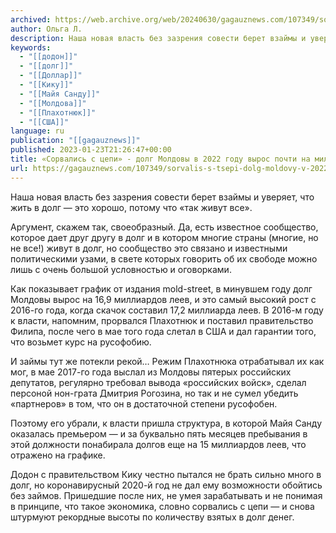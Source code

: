 ```yaml
---
archived: https://web.archive.org/web/20240630/gagauznews.com/107349/sorvalis-s-tsepi-dolg-moldovy-v-2022-godu-vyros-pochti-na-milliard-evro.html
author: Ольга Л.
description: Наша новая власть без зазрения совести берет взаймы и уверяет, что жить в долг — это хорошо, потому что «так живут все». Аргумент, скажем так, своеобразный. Да, есть известное сообщество, которое дает друг другу в долг и в котором многие страны (многие, но не все!) живут в долг, но сообщество это связано и известными политическими узами, в свете которых говорить об их свободе можно лишь с очень большой условностью и оговорками. Как показывает график от издания mold-street, в минувшем году долг Молдовы вырос на 16,9 миллиардов леев, и это самый высокий рост с 2016-го года, когда скачок составил 17,2 миллиарда […]
keywords:
  - "[[додон]]"
  - "[[долг]]"
  - "[[Доллар]]"
  - "[[Кику]]"
  - "[[Майя Санду]]"
  - "[[Молдова]]"
  - "[[Плахотнюк]]"
  - "[[США]]"
language: ru
publication: "[[gagauznews]]"
published: 2023-01-23T21:26:47+00:00
title: «Сорвались с цепи» - долг Молдовы в 2022 году вырос почти на миллиард евро
url: https://gagauznews.com/107349/sorvalis-s-tsepi-dolg-moldovy-v-2022-godu-vyros-pochti-na-milliard-evro.html
---
```


Наша новая власть без зазрения совести берет взаймы и уверяет, что жить в долг — это хорошо, потому что «так живут все».

Аргумент, скажем так, своеобразный. Да, есть известное сообщество, которое дает друг другу в долг и в котором многие страны (многие, но не все!) живут в долг, но сообщество это связано и известными политическими узами, в свете которых говорить об их свободе можно лишь с очень большой условностью и оговорками.

Как показывает график от издания mold-street, в минувшем году долг Молдовы вырос на 16,9 миллиардов леев, и это самый высокий рост с 2016-го года, когда скачок составил 17,2 миллиарда леев. В 2016-м году к власти, напомним, прорвался Плахотнюк и поставил правительство Филипа, после чего в мае того года слетал в США и дал гарантии того, что возьмет курс на русофобию.

И займы тут же потекли рекой… Режим Плахотнюка отрабатывал их как мог, в мае 2017-го года выслал из Молдовы пятерых российских депутатов, регулярно требовал вывода «российских войск», сделал персоной нон-грата Дмитрия Рогозина, но так и не сумел убедить «партнеров» в том, что он в достаточной степени русофобен.

Поэтому его убрали, к власти пришла структура, в которой Майя Санду оказалась премьером — и за буквально пять месяцев пребывания в этой должности понабирала долгов еще на 15 миллиардов леев, что отражено на графике.

Додон с правительством Кику честно пытался не брать сильно много в долг, но коронавирусный 2020-й год не дал ему возможности обойтись без займов. Пришедшие после них, не умея зарабатывать и не понимая в принципе, что такое экономика, словно сорвались с цепи — и снова штурмуют рекордные высоты по количеству взятых в долг денег.